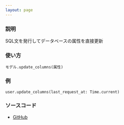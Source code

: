 ```yaml
---
layout: page
---
```


### 説明

SQL文を発行してデータベースの属性を直接更新

### 使い方

    モデル.update_columns(属性)

### 例

    user.update_columns(last_request_at: Time.current)

### ソースコード

- [GitHub](https://github.com/rails/rails/blob/984c3ef2775781d47efa9f541ce570daa2434a80/activerecord/lib/active_record/persistence.rb#L806)
